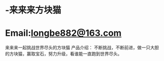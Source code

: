 # -来来来方块猫
# Email:longbe882@163.com
来来来一起挑战世界尽头的方块猫
产品介绍：
不断挑战，不断前进，做一只大胆的方块猫，赢取宝石，努力升级，看谁能一直跑到世界尽头。
